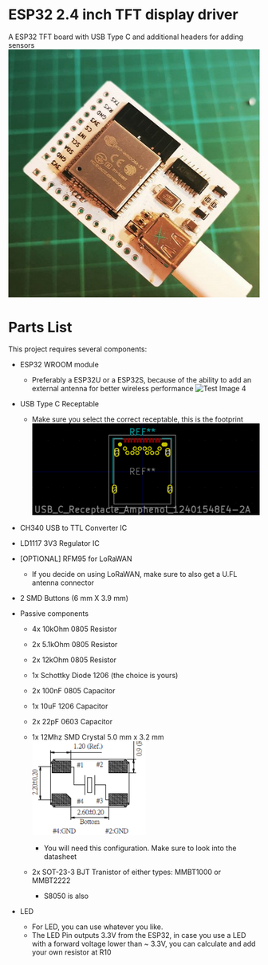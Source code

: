# ESP32 2.4 inch TFT display driver
A ESP32 TFT board with USB Type C and additional headers for adding sensors
![Test Image 2](https://raw.githubusercontent.com/sebastianttr/ESP32_TFT/master/ESP32_TFT.PNG)
# Parts List

This project requires several components: 

* ESP32 WROOM module
  * Preferably a ESP32U or a ESP32S, because of the ability to add an external antenna for better wireless performance
  ![Test Image 4](https://imgaz2.staticbg.com/thumb/large/oaupload/banggood/images/C8/31/c5a4ec89-d064-4ed9-90bc-5f5fa804050a.jpg)
* USB Type C Receptable
  * Make sure you select the correct receptable, this is the footprint
  ![USBC](https://raw.githubusercontent.com/sebastianttr/ESP32_TFT/master/USBC.PNG)

* CH340 USB to TTL Converter IC
* LD1117 3V3 Regulator IC
* [OPTIONAL] RFM95 for LoRaWAN
   * If you decide on using LoRaWAN, make sure to also get a U.FL antenna connector 
* 2 SMD Buttons (6 mm X 3.9 mm)
* Passive components
   * 4x 10kOhm 0805 Resistor
   * 2x 5.1kOhm 0805 Resistor 
   * 2x 12kOhm 0805 Resistor
   * 1x Schottky Diode 1206 (the choice is yours)
   * 2x 100nF 0805 Capacitor
   * 1x 10uF 1206 Capacitor
   * 2x 22pF 0603 Capacitor 
   * 1x 12Mhz SMD Crystal 5.0 mm x 3.2 mm
 ![Crystal](https://raw.githubusercontent.com/sebastianttr/ESP32_TFT/master/Crystal.PNG)
     * You will need this configuration. Make sure to look into the datasheet 
     
   
   * 2x SOT-23-3 BJT Tranistor of either types: MMBT1000 or MMBT2222
     * S8050 is also
* LED
  * For LED, you can use whatever you like.
  * The LED Pin outputs 3.3V from the ESP32, in case you use a LED with a forward voltage lower than ~ 3.3V, you can calculate and add your own resistor at R10
